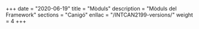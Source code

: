 +++
date        = "2020-06-19"
title       = "Mòduls"
description = "Mòduls del Framework"
sections    = "Canigó"
enllac		= "/INTCAN2199-versions/"
weight		= 4
+++
